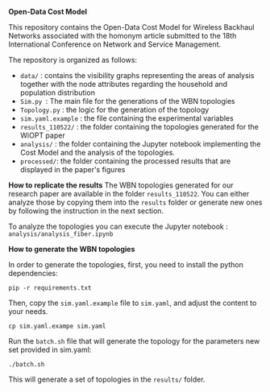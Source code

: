 **Open-Data Cost Model**

This repository contains the Open-Data Cost Model for Wireless Backhaul Networks associated with the homonym article submitted to the 18th International Conference on Network and Service Management.

The repository is organized as follows:

- `data/` : contains the visibility graphs representing the areas of analysis together with the node attributes regarding the household and population distribution
- `Sim.py `: The main file for the generations of the WBN topologies
- `Topology.py` : the logic for the generation of the topology
- `sim.yaml.example` : the file containing the experimental variables
- `results_110522/` : the folder containing the topologies generated for the WiOPT paper
- `analysis/` : the folder containing the Jupyter notebook implementing the Cost Model and the analysis of the topologies.
- `processed/`: the folder containing the processed results that are displayed in the paper's figures

**How to replicate the results**
The WBN topologies generated for our research paper are available in the folder `results_110522`. You can either analyze those by copying them into the `results` folder or generate new ones by following the instruction in the next section.

To analyze the topologies you can execute the Jupyter notebook : `analysis/analysis_fiber.ipynb`

**How to generate the WBN topologies**

In order to generate the topologies, first, you need to install the python dependencies:

```
pip -r requirements.txt
```

Then, copy the `sim.yaml.example` file to `sim.yaml`, and adjust the content to your needs.

```
cp sim.yaml.exampe sim.yaml
```

Run the `batch.sh` file that will generate the topology for the parameters new set provided in sim.yaml:

```
./batch.sh
```

This will generate a set of topologies in the `results/` folder.
